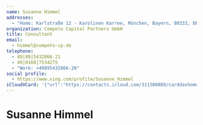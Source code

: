 ```yaml
---
name: Susanne Himmel
addresses:
  - "Home: Karlstraße 12 - Karolinen Karree, München, Bayern, 80333, DE"
organization: Competo Capital Partners GmbH
title: Consultant
email:
  - himmel@competo-cp.de
telephone:
  - 49|89|5432866-21
  - 49|0160|7534275
  - "Work: +49895432866-20"
social profile:
  - https://www.xing.com/profile/Susanne_Himmel
iCloudVCard: '{"url":"https://contacts.icloud.com/311500889/carddavhome/card/MzAyMzQ5NWItNTRjNy00YmY2LTgyMjYtMTExMjNiYzE4ZmI1.vcf","etag":"\"kmfhc9om\"","data":"BEGIN:VCARD\r\nVERSION:3.0\r\nFN:\r\nN:Himmel;Susanne;;;\r\nUID:3023495b-54c7-4bf6-8226-11123bc18fb5\r\nADR;TYPE=HOME:;;Karlstraße 12 - Karolinen Karree;München;Bayern;80333;DE;\r\nitem1.X-ABLABEL:Work\r\nitem4.X-ABLABEL:Work\r\nitem0.X-ABLABEL:xing\r\nitem2.X-ABLABEL:Work\r\nitem3.X-ABLABEL:Work\r\nPRODID:ez-vcard 0.9.13-fc\r\nREV:2025-04-03T22:04:37Z\r\nORG:Competo Capital Partners GmbH;\r\nTITLE:Consultant\r\nEMAIL;TYPE=PREF:himmel@competo-cp.de\r\nTEL;TYPE=PREF:49|89|5432866-21\r\nTEL:49|0160|7534275\r\nTEL;TYPE=WORK:+49895432866-20\r\n;TYPE=jpeg;VALUE=uri:https://gateway.icloud.com/contacts/311500889/ck/card/\r\n 37aed2a0f6c91b740a6f5ee6c44b70ef\r\nitem0.X-SOCIALPROFILE;X-USER=Susanne_Himmel:https://www.xing.com/profile/Su\r\n sanne_Himmel\r\nEND:VCARD"}'
---
```

# Susanne Himmel